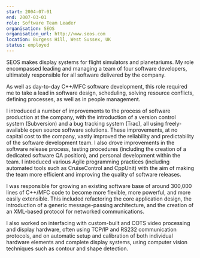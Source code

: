 ```yaml
---
start: 2004-07-01
end: 2007-03-01
role: Software Team Leader
organisation: SEOS
organisation_url: http://www.seos.com
location: Burgess Hill, West Sussex, UK
status: employed
---
```

SEOS makes display systems for flight simulators and planetariums. My role encompassed leading and managing a team of four software developers, ultimately responsible for all software delivered by the company.

As well as day-to-day C++/MFC software development, this role required me to take a lead in software design, scheduling, solving resource conflicts, defining processes, as well as in people management.

I introduced a number of improvements to the process of software production at the company, with the introduction of a version control system (Subversion) and a bug tracking system (Trac), all using freely-available open source software solutions. These improvements, at no capital cost to the company, vastly improved the reliability and predictability of the software development team. I also drove improvements in the software release process, testing procedures (including the creation of a dedicated software QA position), and personal development within the team. I introduced various Agile programming practices (including automated tools such as CruiseControl and CppUnit) with the aim of making the team more efficient and improving the quality of software releases.

I was responsible for growing an existing software base of around 300,000 lines of C++/MFC code to become more flexible, more powerful, and more easily extensible. This included refactoring the core application design, the introduction of a generic message-passing architecture, and the creation of an XML-based protocol for networked communications.

I also worked on interfacing with custom-built and COTS video processing and display hardware, often using TCP/IP and RS232 communication protocols, and on automatic setup and calibration of both individual hardware elements and complete display systems, using computer vision techniques such as contour and shape detection.